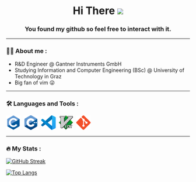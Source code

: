 <div align="center">
<h1>Hi There
<img src="https://media.giphy.com/media/hvRJCLFzcasrR4ia7z/giphy.gif" width="25px">
</h1> 
<h3>You found my github so feel free to interact with it.</h3>
</div>

---

### :technologist: About me :
- R&D Engineer @ Gantner Instruments GmbH
- Studying Information and Computer Engineering (BSc) @ University of Technology in Graz 
- Big fan of vim :stuck_out_tongue_winking_eye:

---

### :hammer_and_wrench: Languages and Tools :
<div>
  <img src="https://github.com/devicons/devicon/blob/master/icons/c/c-original.svg" title="C" alt="C" width="40" height="40"/>&nbsp;
<img src="https://github.com/devicons/devicon/blob/master/icons/cplusplus/cplusplus-original.svg" title="Cpp" alt="Cpp" width="40" height="40"/>&nbsp;
<img src="https://github.com/devicons/devicon/blob/master/icons/vscode/vscode-original.svg" title="vscode" alt="vscode" width="40" height="40"/>&nbsp;
<img src="https://github.com/devicons/devicon/blob/master/icons/vim/vim-original.svg" title="vim" alt="vim" width="40" height="40"/>&nbsp;
<img src="https://github.com/devicons/devicon/blob/master/icons/git/git-original.svg" title="git" alt="git" width="40" height="40"/>&nbsp;
</div>

---

### :fire: My Stats :

[![GitHub Streak](https://github-readme-streak-stats.herokuapp.com?user=LeonWandruschka&theme=github-dark-blue&hide_border=true&mode=weekly)](https://git.io/streak-stats)

[![Top Langs](https://github-readme-stats.vercel.app/api/top-langs/?username=LeonWandruschka&layout=compact&theme=github_dark&hide_border=true)](https://github.com/anuraghazra/github-readme-stats)

